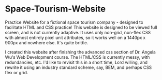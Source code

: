# Space-Tourism-Website
Practice Website for a fictional space tourism company - designed to facilitate HTML and CSS practice!
This website is designed to be viewed full screen, and is not currently adaptive. It uses only non-grid, non-flex CSS with almost entirely pixel unit attributes,
so it works well on a 1440px x 900px and nowhere else. It's quite brittle.

I created this website after finishing the advanced css section of Dr. Angela Wu's Web Development course. The HTML/CSS is currently messy, with redundancies, etc.
I'd like to revisit this in a short time, Lord willing, and rewrite it using an industry standard scheme, say, BEM, and perhaps CSS flex or grid.
